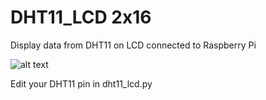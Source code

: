 # DHT11_LCD 2x16
Display data from DHT11 on LCD connected to Raspberry Pi

![alt text](http://webofthings.org/wp-content/uploads/2016/10/pi-gpio.png)

Edit your DHT11 pin in dht11_lcd.py
